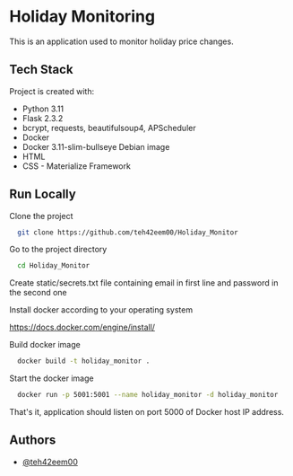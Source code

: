 # Holiday Monitoring

This is an application used to monitor holiday price changes.

## Tech Stack

Project is created with:

- Python 3.11
- Flask 2.3.2
- bcrypt, requests, beautifulsoup4, APScheduler
- Docker
- Docker 3.11-slim-bullseye Debian image
- HTML
- CSS - Materialize Framework

## Run Locally

Clone the project

```bash
  git clone https://github.com/teh42eem00/Holiday_Monitor
```

Go to the project directory

```bash
  cd Holiday_Monitor
```

Create static/secrets.txt file containing email in first line and password in the second one

Install docker according to your operating system

https://docs.docker.com/engine/install/

Build docker image

```bash
  docker build -t holiday_monitor .
```

Start the docker image

```bash
  docker run -p 5001:5001 --name holiday_monitor -d holiday_monitor
```

That's it, application should listen on port 5000 of Docker host IP address.



## Authors

- [@teh42eem00](https://www.github.com/teh42eem00)